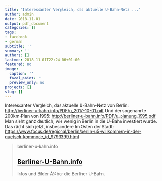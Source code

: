 ```yaml
---
title: 'Interessanter Vergleich, das aktuelle U-Bahn-Netz ...'
author: admin
date: 2018-11-01
output: pdf_document
categories: []
tags:
- facebook
- german
subtitle: ''
summary: ''
authors: []
lastmod: 2018-11-01T22:24:06+01:00
featured: no
image:
  caption: ''
  focal_point: ''
  preview_only: no
projects: []
slug: []
---
```

Interessanter Vergleich, das aktuelle U-Bahn-Netz von Berlin: http://berliner-u-bahn.info/PDF/u_2017-10-01.pdf
Und der sogenannte 200km-Plan von 1995: 
http://berliner-u-bahn.info/PDF/u_planung_1995.pdf
Man sieht ganz deutlich, wie wenig in Berlin in die U-Bahn investiert wurde. Das rächt sich jetzt, insbesondere Im Osten der Stadt: https://www.focus.de/regional/berlin/berlin-u5-willkommen-in-der-quetsch-kommode_id_9793399.html
> berliner-u-bahn.info
> ## [Berliner-U-Bahn.info](http://berliner-u-bahn.info/200km.php)
>
>Infos und Bilder Ã¼ber die Berliner U-Bahn.

